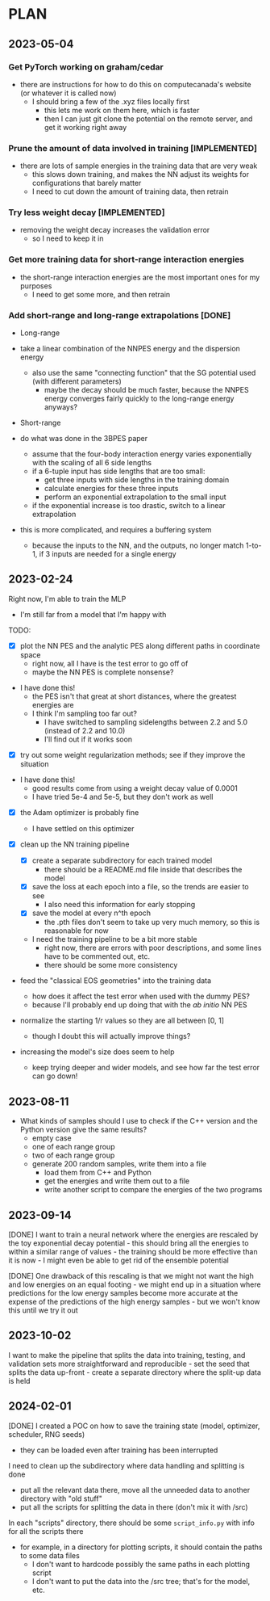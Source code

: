 # PLAN

## 2023-05-04

### Get PyTorch working on graham/cedar

- there are instructions for how to do this on computecanada's website (or whatever it is called now)
  - I should bring a few of the .xyz files locally first
    - this lets me work on them here, which is faster
    - then I can just git clone the potential on the remote server, and get it working right away

### Prune the amount of data involved in training [IMPLEMENTED]

- there are lots of sample energies in the training data that are very weak
  - this slows down training, and makes the NN adjust its weights for configurations that barely matter
  - I need to cut down the amount of training data, then retrain

### Try less weight decay [IMPLEMENTED]

- removing the weight decay increases the validation error
  - so I need to keep it in

### Get more training data for short-range interaction energies

- the short-range interaction energies are the most important ones for my purposes
  - I need to get some more, and then retrain

### Add short-range and long-range extrapolations [DONE]

- Long-range
- take a linear combination of the NNPES energy and the dispersion energy
  - also use the same "connecting function" that the SG potential used (with different parameters)
    - maybe the decay should be much faster, because the NNPES energy converges fairly quickly to the long-range energy anyways?

- Short-range
- do what was done in the 3BPES paper
  - assume that the four-body interaction energy varies exponentially with the scaling of all 6 side lengths
  - if a 6-tuple input has side lengths that are too small:
    - get three inputs with side lengths in the training domain
    - calculate energies for these three inputs
    - perform an exponential extrapolation to the small input
  - if the exponential increase is too drastic, switch to a linear extrapolation
- this is more complicated, and requires a buffering system
  - because the inputs to the NN, and the outputs, no longer match 1-to-1, if 3 inputs are needed for a single energy

## 2023-02-24

Right now, I'm able to train the MLP

- I'm still far from a model that I'm happy with

TODO:

- [x] plot the NN PES and the analytic PES along different paths in coordinate space
  - right now, all I have is the test error to go off of
  - maybe the NN PES is complete nonsense?
- I have done this!
  - the PES isn't that great at short distances, where the greatest energies are
  - I think I'm sampling too far out?
    - I have switched to sampling sidelengths between 2.2 and 5.0 (instead of 2.2 and 10.0)
    - I'll find out if it works soon

- [x] try out some weight regularization methods; see if they improve the situation
- I have done this!
  - good results come from using a weight decay value of 0.0001
  - I have tried 5e-4 and 5e-5, but they don't work as well

- [x] the Adam optimizer is probably fine
  - I have settled on this optimizer

- [x] clean up the NN training pipeline
  - [x] create a separate subdirectory for each trained model
    - there should be a README.md file inside that describes the model
  - [x] save the loss at each epoch into a file, so the trends are easier to see
    - I also need this information for early stopping
  - [x] save the model at every n^th epoch
    - the .pth files don't seem to take up very much memory, so this is reasonable for now
  - I need the training pipeline to be a bit more stable
    - right now, there are errors with poor descriptions, and some lines have to be commented out, etc.
    - there should be some more consistency

- feed the "classical EOS geometries" into the training data
  - how does it affect the test error when used with the dummy PES?
  - because I'll probably end up doing that with the *ab initio* NN PES

- normalize the starting 1/r values so they are all between [0, 1]
  - though I doubt this will actually improve things?

- increasing the model's size does seem to help
  - keep trying deeper and wider models, and see how far the test error can go down!

## 2023-08-11

- What kinds of samples should I use to check if the C++ version and the Python version give the same results?
  - empty case
  - one of each range group
  - two of each range group
  - generate 200 random samples, write them into a file
    - load them from C++ and Python
    - get the energies and write them out to a file
    - write another script to compare the energies of the two programs

## 2023-09-14

[DONE]
I want to train a neural network where the energies are rescaled by the toy exponential decay potential
    - this should bring all the energies to within a similar range of values
    - the training should be more effective than it is now
    - I might even be able to get rid of the ensemble potential

[DONE]
One drawback of this rescaling is that we might not want the high and low energies on an equal footing
    - we might end up in a situation where predictions for the low energy samples become more accurate at the expense
      of the predictions of the high energy samples
    - but we won't know this until we try it out

## 2023-10-02

I want to make the pipeline that splits the data into training, testing, and validation sets more straightforward and reproducible
    - set the seed that splits the data up-front
    - create a separate directory where the split-up data is held

## 2024-02-01

[DONE]
I created a POC on how to save the training state (model, optimizer, scheduler, RNG seeds)
- they can be loaded even after training has been interrupted

I need to clean up the subdirectory where data handling and splitting is done
- put all the relevant data there, move all the unneeded data to another directory with "old stuff"
- put all the scripts for splitting the data in there (don't mix it with /src)

In each "scripts" directory, there should be some `script_info.py` with info for all the scripts there
- for example, in a directory for plotting scripts, it should contain the paths to some data files
  - I don't want to hardcode possibly the same paths in each plotting script
  - I don't want to put the data into the /src tree; that's for the model, etc.
